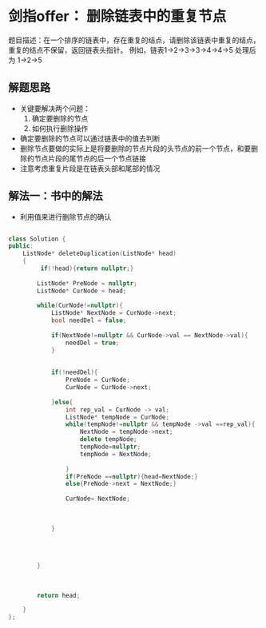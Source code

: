 # 剑指offer： 删除链表中的重复节点
题目描述：在一个排序的链表中，存在重复的结点，请删除该链表中重复的结点，重复的结点不保留，返回链表头指针。 例如，链表1->2->3->3->4->4->5 处理后为 1->2->5


## 解题思路
- 关键要解决两个问题：
	1. 确定要删除的节点
	2. 如何执行删除操作
- 确定要删除的节点可以通过链表中的值去判断
- 删除节点要做的实际上是将要删除的节点片段的头节点的前一个节点，和要删除的节点片段的尾节点的后一个节点链接
- 注意考虑重复片段是在链表头部和尾部的情况



## 解法一：书中的解法
- 利用值来进行删除节点的确认



```c++

class Solution {
public:
    ListNode* deleteDuplication(ListNode* head)
    {
         if(!head){return nullptr;}
        
        ListNode* PreNode = nullptr;
        ListNode* CurNode = head;
        
        while(CurNode!=nullptr){
            ListNode* NextNode = CurNode->next;
            bool needDel = false;
            
            if(NextNode!=nullptr && CurNode->val == NextNode->val){
                needDel = true;
            }
            
            
            if(!needDel){
                PreNode = CurNode;
                CurNode = CurNode->next;
                
            }else{
                int rep_val = CurNode -> val;
                ListNode* tempNode = CurNode;
                while(tempNode!=nullptr && tempNode ->val ==rep_val){
                    NextNode = tempNode->next;
                    delete tempNode;
                    tempNode=nullptr;
                    tempNode = NextNode;
                    
                }
                if(PreNode ==nullptr){head=NextNode;}
                else{PreNode->next = NextNode;}
                
                CurNode= NextNode;
                
                
                
            }
            
            
            
            
        }
        
        
    
        return head;

    }
};


```

